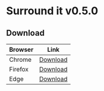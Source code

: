# Surround it v0.5.0

## Download

| Browser | Link                                                                                                       |
|---------|------------------------------------------------------------------------------------------------------------|
| Chrome  | [Download](https://chrome.google.com/webstore/detail/cjelblbjilfobifendknkljagdndaipd)                     |
| Firefox | [Download](https://addons.mozilla.org/en-US/firefox/addon/surround-it/)                                    |
| Edge    | [Download](https://microsoftedge.microsoft.com/addons/detail/surround-it/klkpiglljjcogfoinnimkkkhmjmjmonk) |
